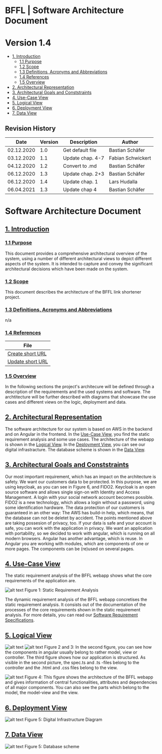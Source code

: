 BFFL | Software Architecture Document
======
Version 1.4
======

- [1. Introduction](#1-introduction)
  * [1.1 Purpose](#11-purpose)
  * [1.2 Scope](#12-scope)
  * [1.3 Definitions, Acronyms and Abbreviations](#13-definitions--acronyms-and-abbreviations)
  * [1.4 References](#14-references)
  * [1.5 Overview](#15-overview)
- [2. Architectural Representation](#2-architectural-representation)
- [3. Architectural Goals and Conststraints](#3-architectural-goals-and-conststraints)
- [4. Use-Case View](#4-use-case-view)
- [5. Logical View](#5-logical-view)
- [6. Deployment View](#6-deployment-view)
- [7. Data View](#7-data-view)

Revision History
-----

|    Date    | Version | Description      | Author            |
|------------|---------|------------------|-------------------|
| 02.12.2020 |   1.0   | Get default file | Bastian Schäfer   |
| 03.12.2020 |   1.1   | Update chap. 4-7 | Fabian Schwickert |
| 04.12.2020 |   1.2   | Convert to .md   | Bastian Schäfer   |
| 06.12.2020 |   1.3   | Update chap. 2+3 | Bastian Schäfer   |
| 06.12.2020 |   1.4   | Update chap. 1   | Lars Hudalla      |
| 06.04.2021 |   1.3   | Update chap 4    | Bastian Schäfer   |
 
# Software Architecture Document 
## [1. Introduction](#1-introduction)
### [1.1 Purpose](#11-purpose)
This document provides a comprehensive architectural overview of the system, using a number of different architectural views to depict different aspects of the system. It is intended to capture and convey the significant architectural decisions which have been made on the system.
### [1.2 Scope](#12-scope)
This document describes the architecture of the BFFL link shortener project. 
### [1.3 Definitions, Acronyms and Abbreviations](#13-definitions--acronyms-and-abbreviations)
n/a
### [1.4 References](#14-references)
|    File                                                                                           |
|---------------------------------------------------------------------------------------------------|
| [Create short URL](Planning/Requirements_Analysis/Dynamic/Create-URL/UC_Create-Link.md)           |
| [Update short URL](Planning/Requirements_Analysis/Dynamic/Update-URL/UC_Update-Link_22Okt2020.md) |
### [1.5 Overview](#15-overview)
In the following sections the project's architecure will be defined through a description of the requirements and the used systems and software. The archtitecture will be further described with diagrams that showcase the use cases and different views on the logic, deployment and data.
## [2. Architectural Representation](#2-architectural-representation)
The software architecture for our system is based on AWS in the backend and on Angular in the frontend.
In the [Use-Case View](#4-use-case-view), you find the static requirement analysis and some use cases.
The architecture of the webapp is shown in the [Logical View](#5-logical-view).
In the [Deployment View](#6-deployment-view), you can see our digital infrastracture.
The database scheme is shown in the [Data View](#7-data-view).

## [3. Architectural Goals and Conststraints](#3-architectural-goals-and-conststraints)
Our most important requirement, which has an impact on the architecture is safety. We want our customers data to be protected. In this purpose, we are using keycloak, as you can see in Figure 6, and FIDO2. Keycloak is an open source software and allows single sign-on with Identity and Access Management. A login with your social network account becomes possible. FIDO2 is a new technology, which allows a login without a password, using some identification hardware.
The data protection of our customers is guaranteed in an other way: The AWS has build-in help, which means, that the database can not be deletet by accident.
The points mentioned above are taking possesion of privacy, too. If your data is safe and your account is safe, you can work with the application in privacy.
We want an application with portability, so we decided to work with angular, which is running on all modern browsers. Angular has another advantage, which is reuse. In Angular you are working with modules, which are components of one or more pages. The components can be (re)used on several pages.

## [4. Use-Case View](#4-use-case-view)
The static requirement analysis of the BFFL webapp shows what the core requirements of the application are.

 ![alt text](./Pictures/Static%20Requirement%20Analysis.png?raw=true)
Figure 1: Static Requirement Analysis

The dynamic requirement analysis of the BFFL webapp concretises the static requirement analysis. It consists out of the documentation of the processes of the core requirements shown in the static requirement analysis. For more details, you can read our [Software Requirement Specifications](https://github.com/Krayaty/bffl/blob/master/Documentation/SRS.md). 

## [5. Logical View](#5-logical-view)

![alt text](./Pictures/Angular%20Model-View-Controller.jpg?raw=true)
![alt text](./Pictures/Screenshot%20(888).png?raw=true)
Figure 2 and 3: In the second figure, you can see how the components in angular usually belong to rather model, view or controller. The third figure shows how our application is structured. As visible in the second picture, the spec.ts and .ts -files belong to the controller and the .html and .css files belong to the view.

![alt text](./Pictures/Logical%20View%20with%20Model%20View%20and%20Model%20View.jpg?raw=true)
Figure 4: This figure shows the architecture of the BFFL webapp and gives information of central functionalities, attributes and dependencies of all major components. You can also see the parts which belong to the model, the model-view and the view.

## [6. Deployment View](#6-deployment-view)
 ![alt text](./Pictures/Digital%20Infrastructure%20Diagram.png?raw=true)
Figure 5: Digital Infrastructure Diagram

## [7. Data View](#7-data-view)
 ![alt text](./Pictures/DB%20Schema.png?raw=true)
Figure 5: Database scheme
